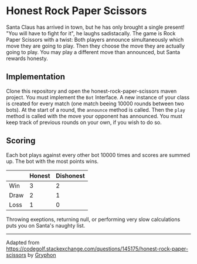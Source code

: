 # Honest Rock Paper Scissors

Santa Claus has arrived in town, but he has only brought a single present!
"You will have to fight for it", he laughs sadistacally. 
The game is Rock Paper Scissors with a twist: Both players announce simultaneously which move they are going to play. Then they choose the move they are actually going to play. You may play a different move than announced, but Santa rewards honesty.

## Implementation
Clone this repository and open the honest-rock-paper-scissors maven project.
You must implement the `Bot` Interface.
A new instance of your class is created for every match (one match beeing 10000 rounds between two bots). 
At the start of a round, the `announce` method is called. Then the `play` method is called with the move your opponent has announced. You must keep track of previous rounds on your own, if you wish to do so. 

## Scoring
Each bot plays against every other bot 10000 times and scores are summed up.
The bot with the most points wins.

|   |Honest   | Dishonest  |
| ------------ | ------------ | ------------ |
| Win  |3   |2   |
|Draw   |2   |1   |
|Loss   |1   | 0  |
Throwing exeptions, returning null, or performing very slow calculations puts you on Santa's naughty list.

------------

Adapted from https://codegolf.stackexchange.com/questions/145175/honest-rock-paper-scissors by [Gryphon](https://codegolf.stackexchange.com/users/69331/gryphon)